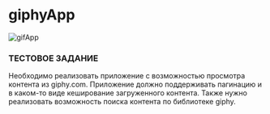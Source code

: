 # giphyApp

![gifApp](https://user-images.githubusercontent.com/30910230/64593975-cc34d080-d3b7-11e9-9b87-26a2cd4547d8.gif)

### ТЕСТОВОЕ ЗАДАНИЕ

Необходимо реализовать приложение с возможностью просмотра контента из giphy.com. 
Приложение должно поддерживать пагинацию и в каком-то виде кеширование загруженного контента. 
Также нужно реализовать возможность поиска контента по библиотеке giphy. 

